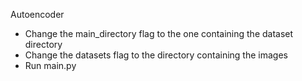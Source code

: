Autoencoder

- Change the main_directory flag to the one containing the dataset directory
- Change the datasets flag to the directory containing the images
- Run main.py
